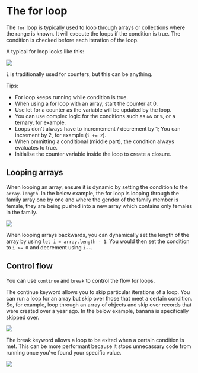# The for loop

The <code>for</code> loop is typically used to loop through arrays or collections where the range is known. It will execute the loops if the condition is true. The condition is checked <emphasis>before</code> each iteration of the loop.

A typical for loop looks like this:

![](/assets/for.png)

<code>i</code> is traditionally used for counters, but this can be anything.

Tips:

- For loop keeps running while condition is true.
- When using a for loop with an array, start the counter at 0.
- Use let for a counter as the variable will be updated by the loop.
- You can use complex logic for the conditions such as <code>&&</code> or <code>%</code>, or a ternary, for example.
- Loops don't always have to incremement / decrement by 1; You can increment by 2, for example (<code>i += 2</code>).
- When ommitting a conditional (middle part), the condition always evaluates to true.
- Initialise the counter variable inside the loop to create a closure.

## Looping arrays

When looping an array, ensure it is dynamic by setting the condition to the <code>array.length</code>. In the below example, the for loop is looping through the family array one by one and where the gender of the family member is female, they are being pushed into a new array which contains only females in the family.

![](/assets/loop-push.png)

When looping arrays backwards, you can dynamically set the length of the array by using <code>let i = array.length - 1</code>. You would then set the condition to <code>i >= 0</code> and decrement using <code>i--</code>.

## Control flow

You can use <code>continue</code> and <code>break</code> to control the flow for loops.

The continue keyword allows you to skip particular iterations of a loop. You can run a loop for an array but skip over those that meet a certain condition. So, for example, loop through an array of objects and skip over records that were created over a year ago. In the below example, banana is specifically skipped over.

![](/assets/loop-continue.png)

The break keyword allows a loop to be exited when a certain condition is met. This can be more performant because it stops unnecassary code from running once you've found your specific value.

![](/assets/loop-break.png)
